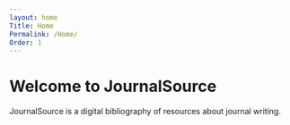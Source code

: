 ```yaml
---
layout: home
Title: Home
Permalink: /Home/
Order: 1
---
```


# Welcome to JournalSource

JournalSource is a digital bibliography of resources about journal writing.
